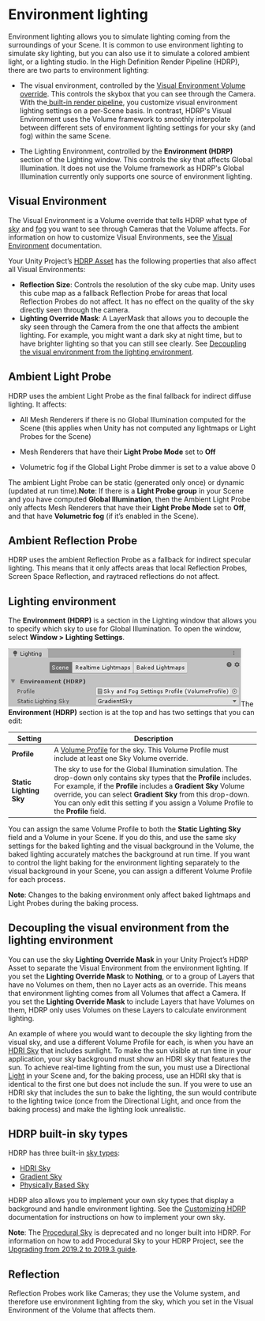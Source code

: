 # Environment lighting

Environment lighting allows you to simulate lighting coming from the surroundings of your Scene. It is common to use environment lighting to simulate sky lighting, but you can also use it to simulate a colored ambient light, or a lighting studio.
In the High Definition Render Pipeline (HDRP), there are two parts to environment lighting:

* The visual environment, controlled by the [Visual Environment Volume override](Override-Visual-Environment.html). This controls the skybox that you can see through the Camera. With the[ built-in render pipeline](https://docs.unity3d.com/Manual/SL-RenderPipeline.html), you customize visual environment lighting settings on a per-Scene basis. In contrast, HDRP's Visual Environment uses the Volume framework to smoothly interpolate between different sets of environment lighting settings for your sky (and fog) within the same Scene.

* The Lighting Environment, controlled by the **Environment (HDRP)** section of the Lighting window. This controls the sky that affects Global Illumination. It does not use the Volume framework as HDRP's Global Illumination currently only supports one source of environment lighting.

## Visual Environment
The Visual Environment is a Volume override that tells HDRP what type of [sky](HDRP-Features.html#SkyOverview) and [fog](HDRP-Features.html#FogOverview) you want to see through Cameras that the Volume affects. For information on how to customize Visual Environments, see the [Visual Environment](Override-Visual-Environment.html) documentation.

Your Unity Project’s [HDRP Asset](HDRP-Asset.html) has the following properties that also affect all Visual Environments:

* **Reflection Size**: Controls the resolution of the sky cube map. Unity uses this cube map as a fallback Reflection Probe for areas that local Reflection Probes do not affect. It has no effect on the quality of the sky directly seen through the camera.
* **Lighting Override Mask**: A LayerMask that allows you to decouple the sky seen through the Camera from the one that affects the ambient lighting. For example, you might want a dark sky at night time, but to have brighter lighting so that you can still see clearly. See [Decoupling the visual environment from the lighting environment](#DecoupleVisualEnvironment).

<a name="LightingEnvironment"></a>

## Ambient Light Probe

HDRP uses the ambient Light Probe as the final fallback for indirect diffuse lighting. It affects:

* All Mesh Renderers if there is no Global Illumination computed for the Scene (this applies when Unity has not computed any lightmaps or Light Probes for the Scene)
* Mesh Renderers that have their **Light Probe Mode** set to **Off**

* Volumetric fog if the Global Light Probe dimmer is set to a value above 0

The ambient Light Probe can be static (generated only once) or dynamic (updated at run time).**Note**: If there is a **Light Probe group** in your Scene and you have computed **Global Illumination**, then the Ambient Light Probe only affects Mesh Renderers that have their **Light Probe Mode** set to **Off**, and that have **Volumetric fog** (if it’s enabled in the Scene).

## Ambient Reflection Probe

HDRP uses the ambient Reflection Probe as a fallback for indirect specular lighting. This means that it only affects areas that local Reflection Probes, Screen Space Reflection, and raytraced reflections do not affect.

<a name="LightingEnvironment"></a>
## Lighting environment

The **Environment (HDRP)** is a section in the Lighting window that allows you to specify which sky to use for Global Illumination. To open the window, select **Window > Lighting Settings**.

![](Images/EnvironmentLighting1.png)The **Environment (HDRP)** section is at the top and has two settings that you can edit:

| **Setting**             | **Description**                                              |
| ----------------------- | ------------------------------------------------------------ |
| **Profile**             | A [Volume Profile](Volume-Profile.html) for the sky. This Volume Profile must include at least one Sky Volume override. |
| **Static Lighting Sky** | The sky to use for the Global Illumination simulation. The drop-down only contains sky types that the **Profile** includes. For example, if the **Profile** includes a **Gradient Sky** Volume override, you can select **Gradient Sky** from this drop-down.<br/>You can only edit this setting if you assign a Volume Profile to the **Profile** field. |

You can assign the same Volume Profile to both the **Static Lighting Sky** field and a Volume in your Scene. If you do this, and use the same sky settings for the baked lighting and the visual background in the Volume, the baked lighting accurately matches the background at run time. If you want to control the light baking for the environment lighting separately to the visual background in your Scene, you can assign a different Volume Profile for each process.

**Note**: Changes to the baking environment only affect baked lightmaps and Light Probes during the baking process.

<a name="DecoupleVisualEnvironment"></a>

## Decoupling the visual environment from the lighting environment

You can use the sky **Lighting Override Mask** in your Unity Project’s HDRP Asset to separate the Visual Environment from the environment lighting. If you set the **Lighting Override Mask** to **Nothing**, or to a group of Layers that have no Volumes on them, then no Layer acts as an override. This means that environment lighting comes from all Volumes that affect a Camera. If you set the **Lighting Override Mask** to include Layers that have Volumes on them, HDRP only uses Volumes on these Layers to calculate environment lighting.

An example of where you would want to decouple the sky lighting from the visual sky, and use a different Volume Profile for each, is when you have an [HDRI Sky](Override-HDRI-Sky.html) that includes sunlight. To make the sun visible at run time in your application, your sky background must show an HDRI sky that features the sun. To achieve real-time lighting from the sun, you must use a Directional [Light](Light-Component.html) in your Scene and, for the baking process, use an HDRI sky that is identical to the first one but does not include the sun. If you were to use an HDRI sky that includes the sun to bake the lighting, the sun would contribute to the lighting twice (once from the Directional Light, and once from the baking process) and make the lighting look unrealistic.

## HDRP built-in sky types

HDRP has three built-in [sky types](HDRP-Features.html#SkyOverview):

* [HDRI Sky](Override-HDRI-Sky.html)
* [Gradient Sky](Override-Gradient-Sky.html)
* [Physically Based Sky](Override-Physically-Based-Sky.html)

HDRP also allows you to implement your own sky types that display a background and handle environment lighting. See the [Customizing HDRP](Creating-a-Custom-Sky.html) documentation for instructions on how to implement your own sky.

**Note**: The [Procedural Sky](Override-Procedural-Sky.html) is deprecated and no longer built into HDRP. For information on how to add Procedural Sky to your HDRP Project, see the [Upgrading from 2019.2 to 2019.3 guide](Upgrading-From-2019.2-to-2019.3.html#ProceduralSky).

## Reflection

Reflection Probes work like Cameras; they use the Volume system, and therefore use environment lighting from the sky, which you set in the Visual Environment of the Volume that affects them.